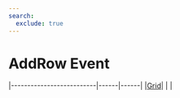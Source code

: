 ```yaml
---
search:
  exclude: true
---
```


<h1 class="heading"><span class="name">AddRow Event</span></h1>

|--------------------------|------|------|
|[Grid](../objects/grid.md)|&nbsp;|&nbsp;|
